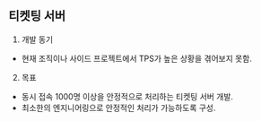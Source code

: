 ## 티켓팅 서버
1. 개발 동기
- 현재 조직이나 사이드 프로젝트에서 TPS가 높은 상황을 겪어보지 못함.

2. 목표
- 동시 접속 1000명 이상을 안정적으로 처리하는 티켓팅 서버 개발.
- 최소한의 엔지니어링으로 안정적인 처리가 가능하도록 구성.

